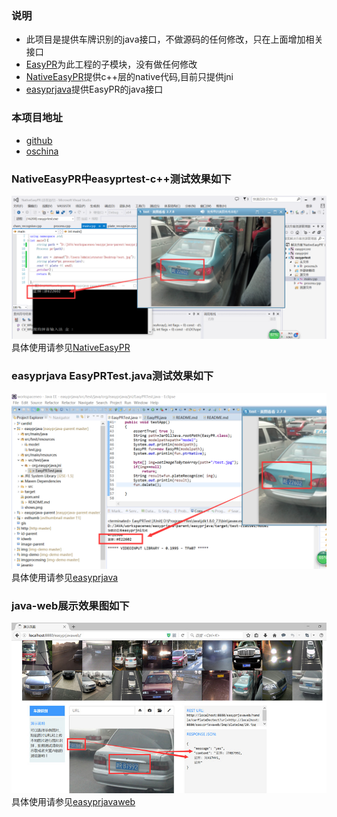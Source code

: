 ### 说明
+ 此项目是提供车牌识别的java接口，不做源码的任何修改，只在上面增加相关接口
+ [EasyPR][1]为此工程的子模块，没有做任何修改
+ [NativeEasyPR](NativeEasyPR)提供c++层的native代码,目前只提供jni
+ [easyprjava](easyprjava)提供EasyPR的java接口

### 本项目地址
+ [github][2]
+ [oschina][3]

### NativeEasyPR中easyprtest-c++测试效果如下
![easyprtes-cpp效果图](NativeEasyPR/easyprtest/shows.png)
具体使用请参见[NativeEasyPR](NativeEasyPR)

### easyprjava EasyPRTest.java测试效果如下
![EasyPRTest.java效果图](easyprjava/shows.png)
具体使用请参见[easyprjava](easyprjava)

### java-web展示效果图如下
![imageDemo效果图](easyprjavaweb/shows.jpg)
具体使用请参见[easyprjavaweb](easyprjavaweb)

[1]: https://git.oschina.net/easypr/EasyPR
[2]: https://github.com/smirkcat/EasyPR-native.git
[3]: https://git.oschina.net/smirkcat/EasyPR-JAVA.git